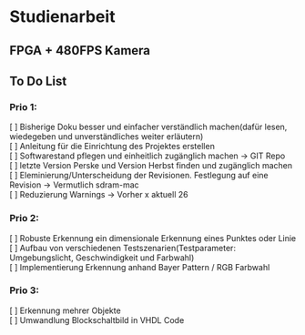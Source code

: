 # Studienarbeit
## FPGA + 480FPS Kamera

## To Do List
### Prio 1:
[ ] Bisherige Doku besser und einfacher verständlich machen(dafür lesen, wiedegeben und unverständliches weiter erläutern)  
[ ] Anleitung für die Einrichtung des Projektes erstellen  
[ ] Softwarestand pflegen und einheitlich zugänglich machen -> GIT Repo    
[ ] letzte Version Perske und Version Herbst finden und zugänglich machen  
[ ] Eleminierung/Unterscheidung der Revisionen. Festlegung auf eine Revision -> Vermutlich sdram-mac  
[ ] Reduzierung Warnings -> Vorher x aktuell 26

### Prio 2:
[ ] Robuste Erkennung ein dimensionale Erkennung eines Punktes oder Linie  
[ ] Aufbau von verschiedenen Testszenarien(Testparameter: Umgebungslicht, Geschwindigkeit und Farbwahl)  
[ ] Implementierung Erkennung anhand Bayer Pattern / RGB Farbwahl  

### Prio 3:
[ ] Erkennung mehrer Objekte  
[ ] Umwandlung Blockschaltbild in VHDL Code  

